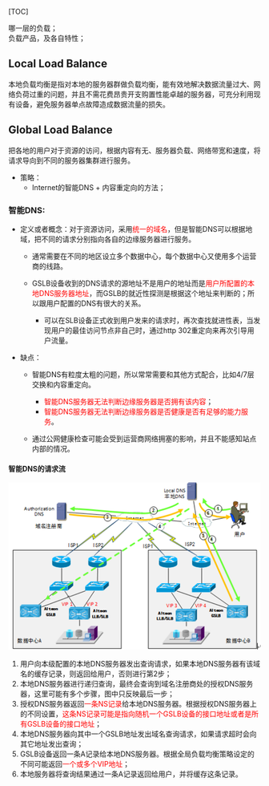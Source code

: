 [TOC]

哪一层的负载；  
负载产品，及各自特性；  


## Local Load Balance
本地负载均衡是指对本地的服务器群做负载均衡，能有效地解决数据流量过大、网络负荷过重的问题，并且不需花费昂贵开支购置性能卓越的服务器，可充分利用现有设备，避免服务器单点故障造成数据流量的损失。



## Global Load Balance

把各地的用户对于资源的访问，根据内容有无、服务器负载、网络带宽和速度，将请求导向到不同的服务器集群进行服务。


- 策略：
	- Internet的智能DNS + 内容重定向的方法；


### 智能DNS: 

- 定义或者概念：对于资源访问，采用<font color=red>统一的域名</font>，但是智能DNS可以根据地域，把不同的请求分别指向各自的边缘服务器进行服务。
	- 通常需要在不同的地区设立多个数据中心，每个数据中心又使用多个运营商的线路。
	
	- GSLB设备收到的DNS请求的源地址不是用户的地址而是<font color=red>用户所配置的本地DNS服务器地址</font>，而GSLB的就近性探测是根据这个地址来判断的；所以跟用户配置的DNS有很大的关系。
		- 可以在SLB设备正式收到用户发来的请求时，再次查找就进性表，当发现用户的最佳访问节点非自己时，通过http 302重定向来再次引导用户流量。

- 缺点：
  - 智能DNS有粒度太粗的问题，所以常常需要和其他方式配合，比如4/7层交换和内容重定向。
  	- <font color=red>智能DNS服务器无法判断边缘服务器是否拥有该内容</font>；
  	- <font color=red>智能DNS服务器无法判断边缘服务器是否健康是否有足够的能力服务</font>。
  	
  - 通过公网健康检查可能会受到运营商网络拥塞的影响，并且不能感知站点内部的情况。





#### 智能DNS的请求流
![pic gsl-with-dns](img/lb-gslbWithDns.png)

1. 用户向本级配置的本地DNS服务器发出查询请求，如果本地DNS服务器有该域名的缓存记录，则返回给用户，否则进行第2步；
2. 本地DNS服务器进行递归查询，最终会查询到域名注册商处的授权DNS服务器，这里可能有多个步骤，图中只反映最后一步；
3. 授权DNS服务器返回<font color=red>一条NS记录</font>给本地DNS服务器。根据授权DNS服务器上的不同设置，<font color=red>这条NS记录可能是指向随机一个GSLB设备的接口地址或者是所有GSLB设备的接口地址</font>；
4. 本地DNS服务器向其中一个GSLB地址发出域名查询请求，如果请求超时会向其它地址发出查询；
5. GSLB设备返回一条A记录给本地DNS服务器。根据全局负载均衡策略设定的不同可能返回<font color=red>一个或多个VIP地址</font>；
6. 本地服务器将查询结果通过一条A记录返回给用户，并将缓存这条记录。


